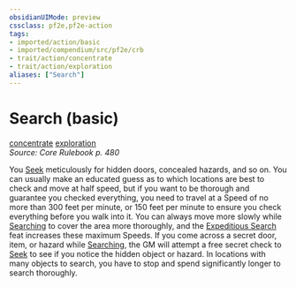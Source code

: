 ```yaml
---
obsidianUIMode: preview
cssclass: pf2e,pf2e-action
tags:
- imported/action/basic
- imported/compendium/src/pf2e/crb
- trait/action/concentrate
- trait/action/exploration
aliases: ["Search"]
---
```

# Search (basic)
[concentrate](concentrate.md)  [exploration](exploration.md)  
*Source: Core Rulebook p. 480*  



You [Seek](seek.md) meticulously for hidden doors, concealed hazards, and so on. You can usually make an educated guess as to which locations are best to check and move at half speed, but if you want to be thorough and guarantee you checked everything, you need to travel at a Speed of no more than 300 feet per minute, or 150 feet per minute to ensure you check everything before you walk into it. You can always move more slowly while [Searching](../../../..//TTRPGShare-Pathfinder-2E-Vault/rules/actions/search.md) to cover the area more thoroughly, and the [Expeditious Search](../../compendium/feats/expeditious-search.md) feat increases these maximum Speeds. If you come across a secret door, item, or hazard while [Searching](../../../..//TTRPGShare-Pathfinder-2E-Vault/rules/actions/search.md), the GM will attempt a free secret check to [Seek](seek.md) to see if you notice the hidden object or hazard. In locations with many objects to search, you have to stop and spend significantly longer to search thoroughly.